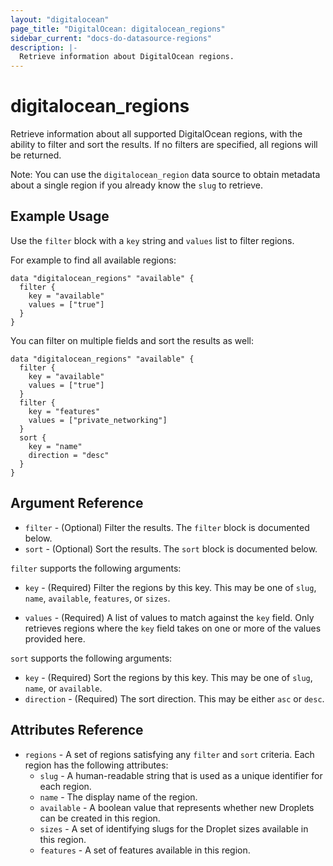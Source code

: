 ```yaml
---
layout: "digitalocean"
page_title: "DigitalOcean: digitalocean_regions"
sidebar_current: "docs-do-datasource-regions"
description: |-
  Retrieve information about DigitalOcean regions.
---
```


# digitalocean_regions

Retrieve information about all supported DigitalOcean regions, with the ability to
filter and sort the results. If no filters are specified, all regions will be returned.

Note: You can use the `digitalocean_region` data source
to obtain metadata about a single region if you already know the `slug` to retrieve.

## Example Usage

Use the `filter` block with a `key` string and `values` list to filter regions.

For example to find all available regions:

```hcl
data "digitalocean_regions" "available" {
  filter {
    key = "available"
    values = ["true"]
  }
} 
```

You can filter on multiple fields and sort the results as well:

```hcl
data "digitalocean_regions" "available" {
  filter {
    key = "available"
    values = ["true"]
  }
  filter {
    key = "features"
    values = ["private_networking"]
  }
  sort {
    key = "name"
    direction = "desc"
  }
}
```

## Argument Reference

* `filter` - (Optional) Filter the results.
  The `filter` block is documented below.
* `sort` - (Optional) Sort the results.
  The `sort` block is documented below.

`filter` supports the following arguments:

* `key` - (Required) Filter the regions by this key. This may be one of `slug`,
  `name`, `available`, `features`, or `sizes`.

* `values` - (Required) A list of values to match against the `key` field. Only retrieves regions
  where the `key` field takes on one or more of the values provided here.

`sort` supports the following arguments:

* `key` - (Required) Sort the regions by this key. This may be one of `slug`,
  `name`, or `available`.
* `direction` - (Required) The sort direction. This may be either `asc` or `desc`.

## Attributes Reference

* `regions` - A set of regions satisfying any `filter` and `sort` criteria. Each region has the following attributes:  
  - `slug` - A human-readable string that is used as a unique identifier for each region.
  - `name` - The display name of the region.
  - `available` - A boolean value that represents whether new Droplets can be created in this region.
  - `sizes` - A set of identifying slugs for the Droplet sizes available in this region.
  - `features` - A set of features available in this region.
